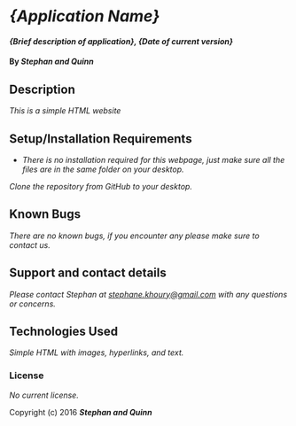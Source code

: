 # _{Application Name}_

#### _{Brief description of application}, {Date of current version}_

#### By _**Stephan and Quinn**_

## Description

_This is a simple HTML website_

## Setup/Installation Requirements

* _There is no installation required for this webpage, just make sure all the files are in the same folder on your desktop._


_Clone the repository from GitHub to your desktop._

## Known Bugs

_There are no known bugs, if you encounter any please make sure to contact us._

## Support and contact details

_Please contact Stephan at stephane.khoury@gmail.com with any questions or concerns._

## Technologies Used

_Simple HTML with images, hyperlinks, and text._

### License

*No current license.*

Copyright (c) 2016 **_Stephan and Quinn_**
